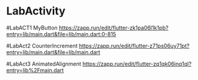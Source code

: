 # LabActivity
#LabACT1 MyButton
https://zapp.run/edit/flutter-zk1pa06l1k1pb?entry=lib/main.dart&file=lib/main.dart:0-815

#LabAct2 CounterIncrement
https://zapp.run/edit/flutter-z71ps06uy71pt?entry=lib/main.dart&file=lib/main.dart

#LabAct3 AnimatedAlignment
https://zapp.run/edit/flutter-zq1qk06inq1ql?entry=lib%2Fmain.dart
